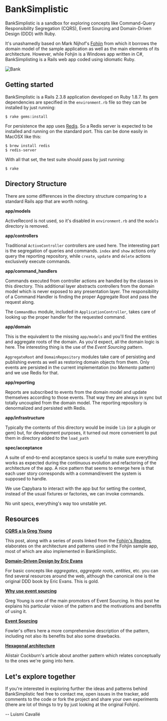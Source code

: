 # BankSimplistic #

BankSimplistic is a sandbox for exploring concepts like Command-Query Responsibility Segregation (CQRS), Event Sourcing and Domain-Driven Design (DDD) with Ruby.

It's unashamedly based on Mark Nijhof's [Fohjin](http://github.com/MarkNijhof/Fohjin) from which it borrows the domain model of the sample application as well as the main elements of its architecture. However, while Fohjin is a Windows app written in C#, BankSimplisting is a Rails web app coded using idiomatic Ruby.

![Bank](http://dl.dropbox.com/u/645329/bank.jpg)

## Getting started ##

BankSimplistic is a Rails 2.3.8 application developed on Ruby 1.8.7. Its gem dependencies are specified in the `environment.rb` file so they can be installed by just running:

    $ rake gems:install
  
For persistence the app uses [Redis](http://code.google.com/p/redis/). So a Redis server is expected to be installed and running on the standard port. This can be done easily in MacOSX like this:

    $ brew install redis
    $ redis-server
  
With all that set, the test suite should pass by just running:

    $ rake
  
## Directory Structure ##

There are some differences in the directory structure comparing to a standard Rails app that are worth noting.

**app/models**

ActiveRecord is not used, so it's disabled in `environment.rb` and the `models` directory is removed.

**app/controllers**

Traditional `ActiveController` controllers are used here. The interesting part is the segregation of queries and commands. `index` and `show` actions only query the reporting repository, while `create`, `update` and `delete` actions exclusively execute commands.

**app/command_handlers**

Commands executed from controller actions are handled by the classes in this directory. This additional layer abstracts controllers from the domain model which is never exposed to any presentation layer. The responsibility of a Command Handler is finding the proper Aggregate Root and pass the request along.

The `CommandBus` module, included in `ApplicationController`, takes care of looking up the proper handler for the requested command.

**app/domain**

This is the equivalent to the missing `app/models` and you'll find the entities and aggregate roots of the domain. As you'd expect, all the domain logic is here. The interesting thing is the use of the _Event Sourcing_ pattern.

`AggregateRoot` and `DomainRepository` modules take care of persisting and publishing events as well as restoring domain objects from them. Only events are persisted in the current implementation (no _Memento_ pattern) and we use Redis for that.

**app/reporting**

Reports are subscribed to events from the domain model and update themselves according to those events. That way they are always in sync but totally uncoupled from the domain model. The reporting repository is denormalized and persisted with Redis.

**app/infrastructure**

Typically the contents of this directory would be inside `lib` (or a plugin or gem) but, for development purposes, it turned out more convenient to put them in directory added to the `load_path`

**spec/acceptance**

A suite of end-to-end acceptance specs is useful to make sure everything works as expected during the continuous evolution and refactoring of the architecture of the app. A nice pattern that seems to emerge here is that each user story corresponds with a command/event the system is supposed to handle. 

We use Capybara to interact with the app but for setting the context, instead of the usual fixtures or factories, we can  invoke commands.

No unit specs, everything's way too unstable yet.

## Resources ##

**[CQRS a la Greg Young](http://cre8ivethought.com/blog/2009/11/12/cqrs--la-greg-young/)**

This post, along with a series of posts linked from the [Fohjin's Readme](http://github.com/MarkNijhof/Fohjin#readme), elaborates on the architecture and patterns used in the Fohjin sample app, most of which are also implemented in BankSimplistic.

**[Domain-Driven Design by Eric Evans](http://books.google.com/books?id=7dlaMs0SECsC)**

For basic concepts like _aggregates_, _aggregate roots_, _entities_, etc. you can find several resources around the web, although the canonical one is the original DDD book by Eric Evans. This is gold.

**[Why use event sourcing](http://codebetter.com/blogs/gregyoung/archive/2010/02/20/why-use-event-sourcing.aspx)**

Greg Young is one of the main promotors of Event Sourcing. In this post he explains his particular vision of the pattern and the motivations and benefits of using it.

**[Event Sourcing](http://martinfowler.com/eaaDev/EventSourcing.html)**

Fowler's offers here a more comprehensive description of the pattern, including not also its benefits but also some drawbacks.

**[Hexagonal architecture](http://alistair.cockburn.us/Hexagonal+architecture)**

Alistair Cockburn's article about another pattern which relates conceptually to the ones we're going into here.

## Let's explore together ##

If you're interested in exploring further the ideas and patterns behind BankSimplistic feel free to contact me, open issues in the tracker, add comments to the code or fork the project and share your own experiments (there are lot of things to try by just looking at the original Fohjin). 

-- Luismi Cavallé
